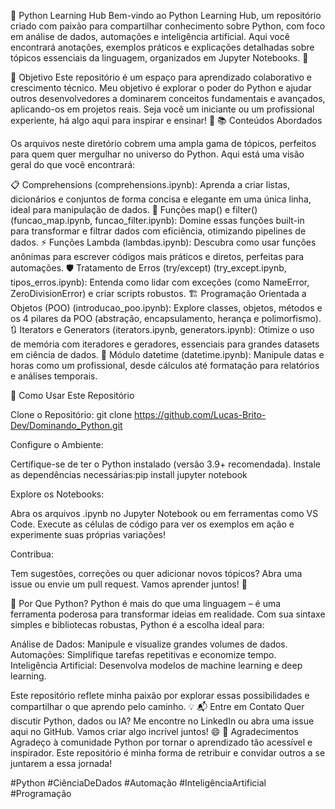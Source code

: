 🐍 Python Learning Hub
Bem-vindo ao Python Learning Hub, um repositório criado com paixão para compartilhar conhecimento sobre Python, com foco em análise de dados, automações e inteligência artificial. Aqui você encontrará anotações, exemplos práticos e explicações detalhadas sobre tópicos essenciais da linguagem, organizados em Jupyter Notebooks. 🚀

🎯 Objetivo
Este repositório é um espaço para aprendizado colaborativo e crescimento técnico. Meu objetivo é explorar o poder do Python e ajudar outros desenvolvedores a dominarem conceitos fundamentais e avançados, aplicando-os em projetos reais. Seja você um iniciante ou um profissional experiente, há algo aqui para inspirar e ensinar! 🌟
📚 Conteúdos Abordados

Os arquivos neste diretório cobrem uma ampla gama de tópicos, perfeitos para quem quer mergulhar no universo do Python. Aqui está uma visão geral do que você encontrará:

📋 Comprehensions (comprehensions.ipynb): Aprenda a criar listas, dicionários e conjuntos de forma concisa e elegante em uma única linha, ideal para manipulação de dados.
🔄 Funções map() e filter() (funcao_map.ipynb, funcao_filter.ipynb): Domine essas funções built-in para transformar e filtrar dados com eficiência, otimizando pipelines de dados.
⚡️ Funções Lambda (lambdas.ipynb): Descubra como usar funções anônimas para escrever códigos mais práticos e diretos, perfeitas para automações.
🛡️ Tratamento de Erros (try/except) (try_except.ipynb, tipos_erros.ipynb): Entenda como lidar com exceções (como NameError, ZeroDivisionError) e criar scripts robustos.
🏗️ Programação Orientada a Objetos (POO) (introducao_poo.ipynb): Explore classes, objetos, métodos e os 4 pilares da POO (abstração, encapsulamento, herança e polimorfismo).
🔃 Iterators e Generators (iterators.ipynb, generators.ipynb): Otimize o uso de memória com iteradores e geradores, essenciais para grandes datasets em ciência de dados.
📅 Módulo datetime (datetime.ipynb): Manipule datas e horas como um profissional, desde cálculos até formatação para relatórios e análises temporais.

🚀 Como Usar Este Repositório

Clone o Repositório:
git clone https://github.com/Lucas-Brito-Dev/Dominando_Python.git


Configure o Ambiente:

Certifique-se de ter o Python instalado (versão 3.9+ recomendada).
Instale as dependências necessárias:pip install jupyter notebook




Explore os Notebooks:

Abra os arquivos .ipynb no Jupyter Notebook ou em ferramentas como VS Code.
Execute as células de código para ver os exemplos em ação e experimente suas próprias variações!


Contribua:

Tem sugestões, correções ou quer adicionar novos tópicos? Abra uma issue ou envie um pull request. Vamos aprender juntos! 🤝



🌟 Por Que Python?
Python é mais do que uma linguagem – é uma ferramenta poderosa para transformar ideias em realidade. Com sua sintaxe simples e bibliotecas robustas, Python é a escolha ideal para:

Análise de Dados: Manipule e visualize grandes volumes de dados.
Automações: Simplifique tarefas repetitivas e economize tempo.
Inteligência Artificial: Desenvolva modelos de machine learning e deep learning.

Este repositório reflete minha paixão por explorar essas possibilidades e compartilhar o que aprendo pelo caminho. 💡
📬 Entre em Contato
Quer discutir Python, dados ou IA? Me encontre no LinkedIn ou abra uma issue aqui no GitHub. Vamos criar algo incrível juntos! 😄
🙌 Agradecimentos
Agradeço à comunidade Python por tornar o aprendizado tão acessível e inspirador. Este repositório é minha forma de retribuir e convidar outros a se juntarem a essa jornada!

#Python #CiênciaDeDados #Automação #InteligênciaArtificial #Programação
